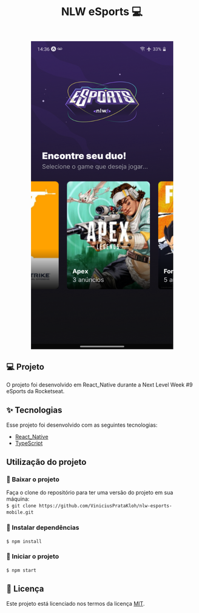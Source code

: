<h1 align="center">
  NLW eSports 💻
</h1>

<br>

<p align="center">
  <img alt="Visualização do App" src="cover.png" width="375px" height="812px">
</p>

## 💻 Projeto

O projeto foi desenvolvido em React_Native durante a Next Level Week #9 eSports da Rocketseat.

## ✨ Tecnologias

Esse projeto foi desenvolvido com as seguintes tecnologias:

- [React_Native](https://reactnative.dev/)
- [TypeScript](https://www.typescriptlang.org/)

## Utilização do projeto

### 💾 Baixar o projeto
Faça o clone do repositório para ter uma versão do projeto em sua máquina:<br/>
`$ git clone https://github.com/ViniciusPrataKloh/nlw-esports-mobile.git`

### 🧰 Instalar dependências
`$ npm install`  

### 🚀 Iniciar o projeto
`$ npm start`
<br />


## 📝 Licença
Este projeto está licenciado nos termos da licença [MIT](https://github.com/ViniciusPrataKloh/nlw-esports-mobile.git/blob/main/LICENSE). 